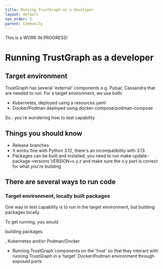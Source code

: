 ```yaml
---
title: Running TrustGraph as a developer
layout: default
nav_order: 5
parent: Community
---
```


This is a WORK IN PROGRESS!

# Running TrustGraph as a developer

## Target environment

TrustGraph has several 'external' components e.g. Pulsar, Cassandra that are
needed to run.  For a target environment, we use both:

- Kubernetes, deployed using a resources.yaml
- Docker/Podman deployed using docker-compose/podman-compose

So.. you're wondering how to test capability

## Things you should know

- Release branches
- It works fine with Python 3.12, there's an incompatibility with 3.13
- Packages can be built and installed, you need to run
  make update-package-versions VERSION=x.y.z
  and make sure the x.y part is correct for what you're building

## There are several ways to run code

### Target environment, locally built packages

One way to test capability is to run in the target environment, but building
packages locally.

To get running, you would 

building packages


, Kubernetes and/or Podman/Docker



- Running TrustGraph components on the 'host' so that they interact
  with running TrustGraph in a 'target' Docker/Podman environment through
  exposed ports

